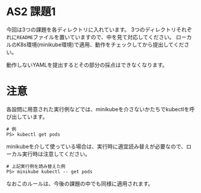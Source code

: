 # AS2 課題1

今回は3つの課題を各ディレクトリに入れています。
3つのディレクトリそれぞれに`README`ファイルを置いていますので、中を見て対応してください。
ローカルのK8s環境(minikube環境)で適用、動作をチェックしてから提出してください。

動作しないYAMLを提出するとその部分の採点はできなくなります。

# 注意

各設問に用意された実行例などでは、minikubeを介さないかたちでkubectlを呼び出しています。

```
# 例
PS> kubectl get pods
```

minikubeを介して使っている場合は、実行時に適宜読み替えが必要なので、ローカル実行時は注意してください。

```
# 上記実行例を読み替えた例
PS> minikube kubectl -- get pods
```

なおこのルールは、今後の課題の中でも同様に適用されます。
